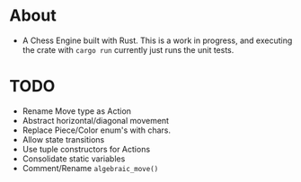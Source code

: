 # About
* A Chess Engine built with Rust. This is a work in progress, and executing the crate with `cargo run` currently just runs the unit tests.

# TODO 
* Rename Move type as Action
* Abstract horizontal/diagonal movement
* Replace Piece/Color enum's with chars.
* Allow state transitions
* Use tuple constructors for Actions
* Consolidate static variables
* Comment/Rename `algebraic_move()`

